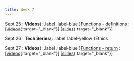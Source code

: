 ```yaml
---
title: Week 7
---
```


Sept 25
: **Videos**{: .label .label-blue }[Functions - definitions](https://edstem.org/us/courses/41289/lessons/71028)
  : \[[videos](https://www.youtube.com/playlist?list=PLWGqLlpet_GRiXwCJpHrb9ohmi8Ue7KEa){:target="_blank"}\] \[[slides](https://docs.google.com/presentation/d/1anDm6NZYT3yYOsK6ma-OZNc0vDjUfT6I3v_036_B_gM){:target="_blank"}\]

Sept 26
: **Tech Series**{: .label .label-yellow }Ethics

Sept 27
: **Videos**{: .label .label-blue }[Functions - return](https://edstem.org/us/courses/41289/lessons/71001)
  : \[[videos](https://www.youtube.com/playlist?list=PLWGqLlpet_GTXq3GoralU4K18WXT0Reb-){:target="_blank"}\] \[[slides](https://docs.google.com/presentation/d/1KXNfSmNkcwS4l5Z2naHN5Oom0FHonjVj6MB-ASWIYfw){:target="_blank"}\]

